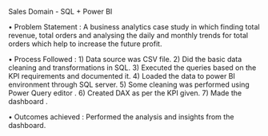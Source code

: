 Sales Domain - SQL + Power BI 

•	Problem Statement : A business analytics case study in which finding total revenue, total orders and analysing the daily and monthly trends for total orders which help to increase the future profit.

•	Process Followed : 1) Data source was CSV file.
                     2) Did the basic data cleaning and transformations in SQL.
                     3) Executed the queries based on the KPI requirements and documented it.
                     4) Loaded the data to power BI environment through SQL server. 
                     5) Some cleaning was performed using Power Query editor .
                     6) Created DAX as per the KPI given.
                     7) Made the dashboard .
                     
•	Outcomes achieved : Performed the analysis and insights from the dashboard.
